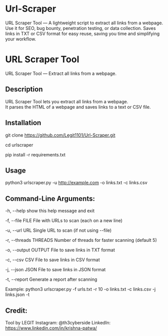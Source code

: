 # Url-Scraper
URL Scraper Tool — A lightweight script to extract all links from a webpage. Use it for SEO, bug bounty, penetration testing, or data collection. Saves links in TXT or CSV format for easy reuse, saving you time and simplifying your workflow.

# URL Scraper Tool

URL Scraper Tool — Extract all links from a webpage.

## Description

URL Scraper Tool lets you extract all links from a webpage.  
It parses the HTML of a webpage and saves links to a text or CSV file.

## Installation

git clone https://github.com/Legit1101/Url-Scraper.git

cd urlscraper

pip install -r requirements.txt

## Usage

python3 urlscraper.py -u http://example.com -o links.txt -c links.csv

## Command-Line Arguments:

 -h, --help            show this help message and exit
 
 -f, --file FILE       File with URLs to scan (each on a new line)
 
 -u, --url URL         Single URL to scan (if not using --file)
 
 -r, --threads THREADS
                        Number of threads for faster scanning (default 5)
                        
 -o, --output OUTPUT   File to save links in TXT format
 
 -c, --csv CSV         File to save links in CSV format
 
 -j, --json JSON       File to save links in JSON format
 
 -t, --report          Generate a report after scanning

Example: python3 urlscraper.py -f urls.txt -r 10 -o links.txt -c links.csv -j links.json -t

## Credit:

Tool by LEGIT
Instagram: @th3cyberside
LinkedIn: https://www.linkedin.com/in/krishna-patwa/
